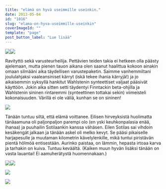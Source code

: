 ```yaml
---
title: "elämä on hyvä useimmille useinkin."
date: 2013-05-04
id: "1016"
slug: "elama-on-hyva-useimmille-useinkin"
coverImageId: ""
template: "page"
post_button_label: "Lue lisää"
---
```


[![](/images/IMG_0876.JPG)](http://4.bp.blogspot.com/-wWe2brmUIco/UXWG92F_mmI/AAAAAAAAFo4/VW7qB-MqLoQ/s1600/IMG_0876.JPG)[![](/images/IMG_0135.JPG)](http://3.bp.blogspot.com/-rldLbilAAAA/UYUGEzJMSRI/AAAAAAAAFrg/rkNLvER6JPg/s1600/IMG_0135.JPG)

Ravityttö sekä varusteurheilija. Pettävien teiden takia ei hetkeen olla päästy ajelemaan, mutta pienen tauon aikana olen saanut haalittua kokoon ainakin omaan silmääni aika täydellisen varustepaketin. Saimme vanhemmiltani joululahjaksi vaaleansiniset kärryt (iskä tekee ihania kärryjä!) ja jo aikaisemmin syksyllä hankitut Wahlstenin synteettiset valjaat pääsivät käyttöön. Jokin aika sitten setti täydentyi Finntackin beta-ohjilla ja Wahlstenin sininen rintaremmi (synteettinen tottakai sekin) viimeisteli kokonaisuuden. Värillä ei ole väliä, kunhan se on sininen!

[![](/images/IMG_0130.JPG)](http://1.bp.blogspot.com/-f0PLj2-Pd0k/UYUF8vHFMwI/AAAAAAAAFrQ/LUIT_2WrNxY/s1600/IMG_0130.JPG)

Tänään tuntuu siltä, että elämä voittanee. Eilisen hirveyksistä huolimatta tänäaamuna oli paljonpaljon parempi olo (en yski keuhkonpalasia enää, ihanaa) ja puuhailin Sotilaankin kanssa vähäsen. Eilen Sotilas sai vihdoin kesäkengät jalkaan ja tänään askel oli melko kevyt. Se pääsi pikaiselle harjapesulle ja muutaman kilometrin kävelylenkille, mikä tuntui piristävän pientä hölmöä entisestään. Aurinko paistaa, on lämmin, hepasta irtoaa karva ja tarhakin on kuiva. Tuntuu keväältä. (Kaiken muun hyvän lisäksi tänään on vasta lauantai! Ei aamuherätystä huomennakaan.)

[![](/images/IMG_0140.JPG)](http://4.bp.blogspot.com/-ufS3H-FgKjU/UYUGOxfpDhI/AAAAAAAAFrw/n1Ib54xh3Zc/s1600/IMG_0140.JPG)[![](/images/IMG_0149.JPG)](http://3.bp.blogspot.com/-Sss7D3qtA9Y/UYUGZkKh28I/AAAAAAAAFsA/qmt7L39lc_w/s1600/IMG_0149.JPG)

[![](/images/IMG_0137.JPG)](http://3.bp.blogspot.com/-tKUXfjKOpmA/UYUGKCOZfxI/AAAAAAAAFro/RIgrnGSTmTM/s1600/IMG_0137.JPG)

[![](/images/ak.jpg)](http://2.bp.blogspot.com/-vd6FvSR-grg/UYUJWBy4E9I/AAAAAAAAFsQ/V-nbvgwhb6s/s1600/ak.jpg)
